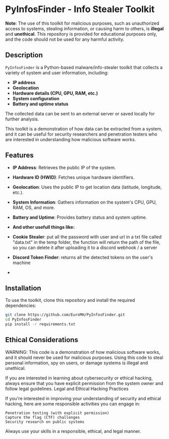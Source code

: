 # PyInfosFinder - Info Stealer Toolkit

**Note**: The use of this toolkit for malicious purposes, such as unauthorized access to systems, stealing information, or causing harm to others, is **illegal** and **unethical**. This repository is provided for educational purposes only, and the code should not be used for any harmful activity.

## Description

`PyInfosFinder` is a Python-based malware/info-stealer toolkit that collects a variety of system and user information, including:

- **IP address**
- **Geolocation**
- **Hardware details (CPU, GPU, RAM, etc.)**
- **System configuration**
- **Battery and uptime status**
  
The collected data can be sent to an external server or saved locally for further analysis.

This toolkit is a demonstration of how data can be extracted from a system, and it can be useful for security researchers and penetration testers who are interested in understanding how malicious software works.

## Features

- **IP Address**: Retrieves the public IP of the system.
- **Hardware ID (HWID)**: Fetches unique hardware identifiers.
- **Geolocation**: Uses the public IP to get location data (latitude, longitude, etc.).
- **System Information**: Gathers information on the system's CPU, GPU, RAM, OS, and more.
- **Battery and Uptime**: Provides battery status and system uptime.
- **And other usefull things like:**

- **Cookie Stealer**: put all the password with user and url in a txt file called "data.txt" in the temp folder, the function will return the path of the file, so you can delete it after uploading it to a discord webhook / a server
- **Discord Token Finder**: returns all the detected tokens on the user's machine
- 

## Installation

To use the toolkit, clone this repository and install the required dependencies:

```bash
git clone https://github.com/EuroMH/PyInfosFinder.git
cd PyInfosFinder
pip install -r requirements.txt
```

## Ethical Considerations

WARNING: This code is a demonstration of how malicious software works, and it should never be used for malicious purposes. Using this code to steal personal information, spy on users, or damage systems is illegal and unethical.

If you are interested in learning about cybersecurity or ethical hacking, always ensure that you have explicit permission from the system owner and follow legal guidelines.
Legal and Ethical Hacking Practices

If you're interested in improving your understanding of security and ethical hacking, here are some responsible activities you can engage in:

    Penetration testing (with explicit permission)
    Capture the flag (CTF) challenges
    Security research on public systems

Always use your skills in a responsible, ethical, and legal manner.
